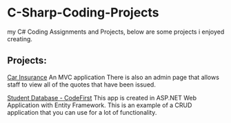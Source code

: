 # C-Sharp-Coding-Projects

my C# Coding Assignments and Projects, below are some projects i enjoyed creating.

## Projects:

[Car Insurance](https://github.com/lulubit/C-Sharp-Coding-Projects/tree/main/CarInsurance/CarInsurance)
An MVC application There is also an admin page that allows staff to view all of the quotes that have been issued.

[Student Database - CodeFirst](https://github.com/lulubit/C-Sharp-Coding-Projects/tree/main/FinalAssignment/FinalAssignment)
This app is created in ASP.NET Web Application with Entity Framework. This is an example of a CRUD application that you can use for a lot of functionality.
